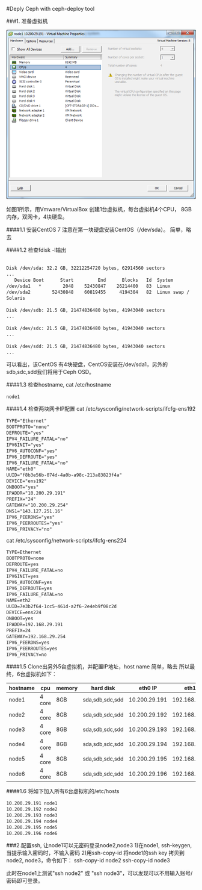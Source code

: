 #Deply Ceph with ceph-deploy tool

###1. 准备虚拟机

![图1](https://github.com/lzueclipse/learning/blob/master/ceph/day0001/1.png "图1")

如图1所示，用Vmware/VirtualBox 创建1台虚拟机，每台虚拟机4个CPU， 8GB内存，双网卡，4块硬盘。

####1.1 安装CentOS 7
注意在第一块硬盘安装CentOS（/dev/sda）。
简单，略去

####1.2 检查fdisk -l输出
```

Disk /dev/sda: 32.2 GB, 32212254720 bytes, 62914560 sectors
...
   Device Boot      Start         End      Blocks   Id  System
/dev/sda1   *        2048    52430847    26214400   83  Linux
/dev/sda2        52430848    60819455     4194304   82  Linux swap / Solaris

Disk /dev/sdb: 21.5 GB, 21474836480 bytes, 41943040 sectors
...

Disk /dev/sdc: 21.5 GB, 21474836480 bytes, 41943040 sectors
...

Disk /dev/sdd: 21.5 GB, 21474836480 bytes, 41943040 sectors
...
```
可以看出，该CentOS 有4块硬盘，CentOS安装在/dev/sda1，另外的sdb,sdc,sdd我们将用于Ceph OSD。


####1.3 检查hostname, cat /etc/hostname

```
node1
```

####1.4 检查两块网卡IP配置
cat /etc/sysconfig/network-scripts/ifcfg-ens192

```
TYPE="Ethernet"
BOOTPROTO="none"
DEFROUTE="yes"
IPV4_FAILURE_FATAL="no"
IPV6INIT="yes"
IPV6_AUTOCONF="yes"
IPV6_DEFROUTE="yes"
IPV6_FAILURE_FATAL="no"
NAME="eth0"
UUID="f8b3e56b-074d-4a0b-a98c-213a83823f4a"
DEVICE="ens192"
ONBOOT="yes"
IPADDR="10.200.29.191"
PREFIX="24"
GATEWAY="10.200.29.254"
DNS1="143.127.251.16"
IPV6_PEERDNS="yes"
IPV6_PEERROUTES="yes"
IPV6_PRIVACY="no"
```

cat /etc/sysconfig/network-scripts/ifcfg-ens224

```
TYPE=Ethernet
BOOTPROTO=none
DEFROUTE=yes
IPV4_FAILURE_FATAL=no
IPV6INIT=yes
IPV6_AUTOCONF=yes
IPV6_DEFROUTE=yes
IPV6_FAILURE_FATAL=no
NAME=eth2
UUID=7e3b2f64-1cc5-461d-a2f6-2e4eb9f08c2d
DEVICE=ens224
ONBOOT=yes
IPADDR=192.168.29.191
PREFIX=24
GATEWAY=192.168.29.254
IPV6_PEERDNS=yes
IPV6_PEERROUTES=yes
IPV6_PRIVACY=no
```

####1.5 Clone出另外5台虚拟机，并配置IP地址，host name
简单，略去
所以最终，6台虚拟机如下：

| hostname   | cpu     | memory   | hard disk       | eth0 IP        | eth1 IP        |
| ---------- | ------- | -------- | --------------- | -------------- | -------------- |
| node1      | 4 core  | 8GB      | sda,sdb,sdc,sdd | 10.200.29.191  | 192.168.29.191 |
| node2      | 4 core  | 8GB      | sda,sdb,sdc,sdd | 10.200.29.192  | 192.168.29.192 |
| node3      | 4 core  | 8GB      | sda,sdb,sdc,sdd | 10.200.29.193  | 192.168.29.193 |
| node4      | 4 core  | 8GB      | sda,sdb,sdc,sdd | 10.200.29.194  | 192.168.29.194 |
| node5      | 4 core  | 8GB      | sda,sdb,sdc,sdd | 10.200.29.195  | 192.168.29.195 |
| node6      | 4 core  | 8GB      | sda,sdb,sdc,sdd | 10.200.29.196  | 192.168.29.196 |

####1.6 将如下加入所有6台虚拟机的/etc/hosts

```
10.200.29.191 node1
10.200.29.192 node2
10.200.29.193 node3
10.200.29.194 node4
10.200.29.195 node5
10.200.29.196 node6
```

###2.配置ssh, 让node1可以无密码登录node2,node3
1)在node1, ssh-keygen, 当提示输入密码时，不输入密码
2)用ssh-copy-id 将node1的ssh key 拷贝到node2, node3，命令如下：
ssh-copy-id node2
ssh-copy-id node3

此时在node1上测试"ssh node2" 或 "ssh node3"，可以发现可以不用输入账号/密码即可登录。

